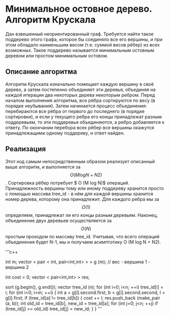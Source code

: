 # Минимальное остовное дерево. Алгоритм Крускала
Дан взвешенный неориентированный граф. Требуется найти такое поддерево этого графа, которое бы соединяло все его вершины, и при этом обладало наименьшим весом (т.е. суммой весов рёбер) из всех возможных. Такое поддерево называется минимальным остовным деревом или простом минимальным остовом.
## Описание алгоритма
Алгоритм Крускала изначально помещает каждую вершину в своё дерево, а затем постепенно объединяет эти деревья, объединяя на каждой итерации два некоторых дерева некоторым ребром. Перед началом выполнения алгоритма, все рёбра сортируются по весу (в порядке неубывания). Затем начинается процесс объединения: перебираются все рёбра от первого до последнего (в порядке сортировки), и если у текущего ребра его концы принадлежат разным поддеревьям, то эти поддеревья объединяются, а ребро добавляется к ответу. По окончании перебора всех рёбер все вершины окажутся принадлежащими одному поддереву, и ответ найден.
## Реализация
Этот код самым непосредственным образом реализует описанный выше алгоритм, и выполняется за $$ O (M log N + N2)$$. Сортировка рёбер потребует $ O (M log N)$ операций. Принадлежность вершины тому или иному поддереву хранится просто с помощью массива tree_id - в нём для каждой вершины хранится номер дерева, которому она принадлежит. Для каждого ребра мы за$$ O (1)$$ определяем, принадлежат ли его концы разным деревьям. Наконец, объединение двух деревьев осуществляется за$$ O (N)$$ простым проходом по массиву tree_id. Учитывая, что всего операций объединения будет N-1, мы и получаем асимптотику O (M log N + N2).

'''c++

int m;
vector < pair < int, pair<int,int> > > g (m); // вес - вершина 1 - вершина 2

int cost = 0;
vector < pair<int,int> > res;

sort (g.begin(), g.end());
vector<int> tree_id (n);
for (int i=0; i<n; ++i)
	tree_id[i] = i;
for (int i=0; i<m; ++i)
{
	int a = g[i].second.first,  b = g[i].second.second,  l = g[i].first;
	if (tree_id[a] != tree_id[b])
	{
		cost += l;
		res.push_back (make_pair (a, b));
		int old_id = tree_id[b],  new_id = tree_id[a];
		for (int j=0; j<n; ++j)
			if (tree_id[j] == old_id)
				tree_id[j] = new_id;
	}
}
'''
